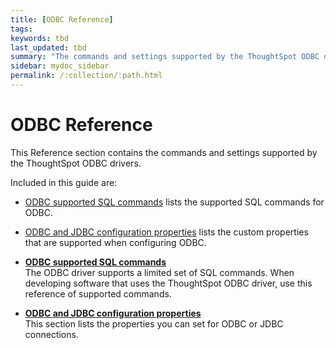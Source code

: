 ```yaml
---
title: [ODBC Reference]
tags: 
keywords: tbd
last_updated: tbd
summary: "The commands and settings supported by the ThoughtSpot ODBC drivers."
sidebar: mydoc_sidebar
permalink: /:collection/:path.html
---
```

# ODBC Reference

This Reference section contains the commands and settings supported by the ThoughtSpot ODBC drivers.

Included in this guide are:

-   [ODBC supported SQL commands](odbc_commands.html#) lists the supported SQL commands for ODBC.
-   [ODBC and JDBC configuration properties](simba_settings.html#) lists the custom properties that are supported when configuring ODBC.

-   **[ODBC supported SQL commands](../../data_integration/reference/odbc_commands.html)**  
The ODBC driver supports a limited set of SQL commands. When developing software that uses the ThoughtSpot ODBC driver, use this reference of supported commands.
-   **[ODBC and JDBC configuration properties](../../data_integration/reference/simba_settings.html)**  
This section lists the properties you can set for ODBC or JDBC connections.

